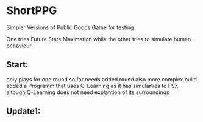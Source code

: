 # ShortPPG
Simpler Versions of Public Goods Game for testing

One tries Future State Maximation while the other tries to simulate human behaviour

## Start:
  only plays for one round so far needs added round also more complex build
  added a Programm that uses Q-Learning as it has simularties to FSX altough Q-Learning does not need explantion of its surroundings

## Update1:
